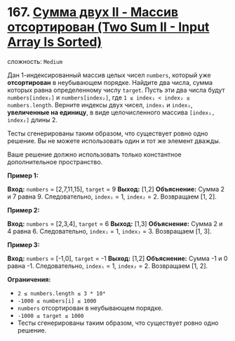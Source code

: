 # 167. [Сумма двух II - Массив отсортирован (Two Sum II - Input Array Is Sorted)](https://leetcode.com/problems/two-sum-ii-input-array-is-sorted/description/)

сложность: `Medium`

Дан 1-индексированный массив целых чисел `numbers`, который уже **отсортирован** в неубывающем порядке. Найдите два числа, сумма которых равна определенному числу `target`. Пусть эти два числа будут `numbers[index₁]` и `numbers[index₂]`, где `1 ≤ index₁ < index₂ ≤ numbers.length`. Верните индексы двух чисел, `index₁` и `index₂`, **увеличенные на единицу**, в виде целочисленного массива `[index₁, index₂]` длины 2.

Тесты сгенерированы таким образом, что существует ровно одно решение. Вы не можете использовать один и тот же элемент дважды.

Ваше решение должно использовать только константное дополнительное пространство.

**Пример 1:**

**Вход:** `numbers` = [2,7,11,15], `target` = 9
**Выход:** [1,2]
**Объяснение:** Сумма 2 и 7 равна 9. Следовательно, `index₁` = 1, `index₂` = 2. Возвращаем [1, 2].

**Пример 2:**

**Вход:** `numbers` = [2,3,4], `target` = 6
**Выход:** [1,3]
**Объяснение:** Сумма 2 и 4 равна 6. Следовательно, `index₁` = 1, `index₂` = 3. Возвращаем [1, 3].

**Пример 3:**

**Вход:** `numbers` = [-1,0], `target` = -1
**Выход:** [1,2]
**Объяснение:** Сумма -1 и 0 равна -1. Следовательно, `index₁` = 1, `index₂` = 2. Возвращаем [1, 2].

**Ограничения:**

*   `2 ≤ numbers.length ≤ 3 * 10⁴`
*   `-1000 ≤ numbers[i] ≤ 1000`
*   `numbers` отсортирован в неубывающем порядке.
*   `-1000 ≤ target ≤ 1000`
*   Тесты сгенерированы таким образом, что существует ровно одно решение.